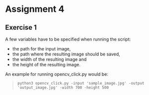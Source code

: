 # Assignment 4
## Exercise 1

A few variables have to be specified when running the script:
- the path for the input image, 
- the path where the resulting image should be saved,
- the width of the resulting image and
- the height of the resulting image.

An example for running opencv_click.py would be:
 > `python3 opencv_click.py -input 'sample_image.jpg' -output 'output_image.jpg' -width 700 -height 500`


